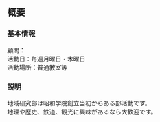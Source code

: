 ## 概要
### 基本情報
顧問：<br>
活動日：毎週月曜日・木曜日<br>
活動場所：普通教室等<br>
### 説明
地域研究部は昭和学院創立当初からある部活動です。  
地理や歴史、鉄道、観光に興味があるなら大歓迎です。   

